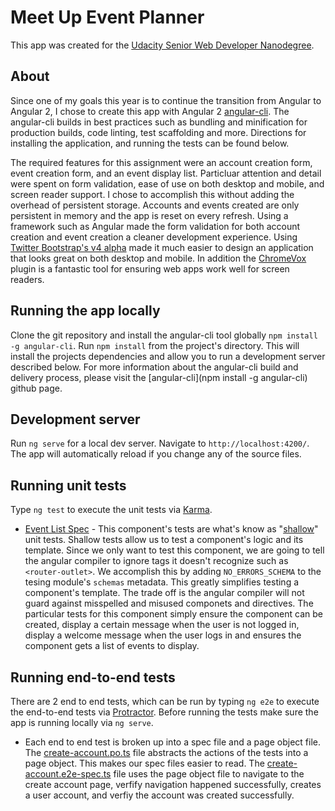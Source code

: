 # Meet Up Event Planner
This app was created for the [Udacity Senior Web Developer Nanodegree](https://www.udacity.com/course/senior-web-developer-nanodegree-by-google--nd802).

## About
Since one of my goals this year is to continue the transition from Angular to Angular 2, I chose to create this app with Angular 2 [angular-cli](https://github.com/angular/angular-cli).
The angular-cli builds in best practices such as bundling and minification for production builds, code linting, test scaffolding and more. Directions for installing the application, and running the tests can be found below.

The required features for this assignment were an account creation form, event creation form, and an event display list. Particluar attention and detail were spent on form validation, ease of use on both desktop and mobile, and screen reader support. 
I chose to accomplish this without adding the overhead of persistent storage.  Accounts and events created are only persistent in memory and the app is reset on every refresh. 
Using a framework such as Angular made the form validation for both account creation and event creation a cleaner development experience. Using [Twitter Bootstrap's v4 alpha](http://v4-alpha.getbootstrap.com/) made it much easier to design an application that looks great on both desktop and mobile. 
In addition the [ChromeVox](http://www.chromevox.com/) plugin is a fantastic tool for ensuring web apps work well for screen readers.

## Running the app locally
Clone the git repository and install the angular-cli tool globally `npm install -g angular-cli`. Run `npm install` from the project's directory. This will install the projects dependencies and allow you to run a development server described below. For more information about the angular-cli build and delivery process, please visit the [angular-cli](npm install -g angular-cli) github page.

## Development server
Run `ng serve` for a local dev server. Navigate to `http://localhost:4200/`. The app will automatically reload if you change any of the source files.

## Running unit tests

Type `ng test` to execute the unit tests via [Karma](https://karma-runner.github.io).
* [Event List Spec](https://github.com/philmerrell/meet-up-event-planner/blob/master/src/app/event-list/event-list.component.spec.ts) - This component's tests are what's know as "[shallow](https://angular.io/docs/ts/latest/guide/testing.html#!#shallow-component-test)" unit tests. Shallow tests allow us to test a component's logic and its template. Since we only want to test this component, we are going to tell the 
angular compiler to ignore tags it doesn't recognize such as `<router-outlet>`.  We accomplish this by adding `NO_ERRORS_SCHEMA` to the tesing module's `schemas` metadata. This greatly simplifies testing a component's template. The trade off is the angular compiler will not 
guard against misspelled and misused componets and directives. The particular tests for this component simply ensure the component can be created, display a certain message when the user is not logged in, display a welcome message when the user logs in and ensures the component gets a list of events to display.

## Running end-to-end tests

There are 2 end to end tests, which can be run by typing `ng e2e` to execute the end-to-end tests via [Protractor](http://www.protractortest.org/). 
Before running the tests make sure the app is running locally via `ng serve`.
* Each end to end test is broken up into a spec file and a page object file. The [create-account.po.ts](https://github.com/philmerrell/meet-up-event-planner/blob/master/e2e/create-account/create-account.po.ts) file abstracts the actions of the tests into a page object. This makes our spec files easier to read. 
The [create-account.e2e-spec.ts](https://github.com/philmerrell/meet-up-event-planner/blob/master/e2e/create-account/create-account.e2e-spec.ts) file uses the page object file to navigate to the create account page, verfify navigation happened successfully, creates a user account, and verfiy the account was created successfully.  
